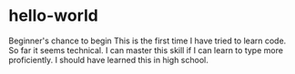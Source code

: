 # hello-world
Beginner's chance to begin
This is the first time I have tried to learn code. So far it seems technical. I can master this skill if I can learn to type more proficiently. I should have learned this in high school.
